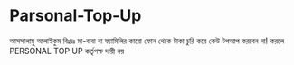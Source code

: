 # Parsonal-Top-Up
আসসালামু আলাইকুম বিঃদ্রঃ মা-বাবা বা ফ্যামিলির কারো ফোন থেকে টাকা চুরি করে কেউ টপআপ করবেন না! করলে PERSONAL TOP UP  কর্তৃপক্ষ দায়ী নয় 
